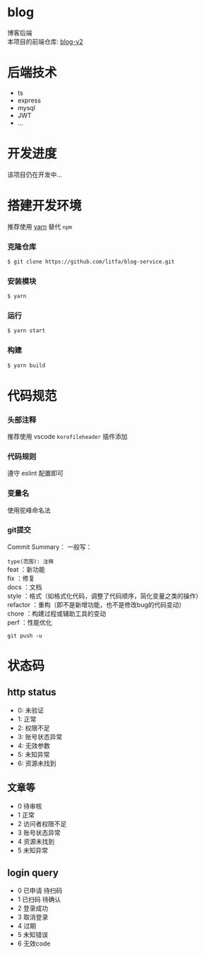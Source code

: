 # blog
博客后端  
本项目的前端仓库: [blog-v2](https://github.com/litfa/blog-v2)

# 后端技术
- ts
- express
- mysql
- JWT
- ...

# 开发进度
该项目仍在开发中...

# 搭建开发环境
推荐使用 [yarn](https://www.yarnpkg.cn/) 替代 `npm`

### 克隆仓库
```bash
$ git clone https://github.com/litfa/blog-service.git
```
### 安装模块
```bash
$ yarn
```
### 运行
```bash
$ yarn start
```
### 构建
```bash
$ yarn build
```

# 代码规范
### 头部注释
推荐使用 vscode `korofileheader` 插件添加

### 代码规则
遵守 eslint 配置即可

### 变量名
使用驼峰命名法

### git提交
Commit Summary：
一般写：

`type(范围): 注释`  
feat ：新功能  
fix ：修复  
docs ：文档  
style ：格式（如格式化代码，调整了代码顺序，简化变量之类的操作）  
refactor ：重构（即不是新增功能，也不是修改bug的代码变动）  
chore ：构建过程或辅助工具的变动  
perf ：性能优化  
<!-- test ：增加测试  
test ：单元测试   -->
`git push -u`  

# 状态码
## http status
- 0: 未验证
- 1: 正常
- 2: 权限不足
- 3: 账号状态异常
- 4: 无效参数
- 5: 未知异常
- 6: 资源未找到

## 文章等
- 0 待审核
- 1 正常
- 2 访问者权限不足
- 3 账号状态异常
- 4 资源未找到
- 5 未知异常

## login query
- 0 已申请 待扫码
- 1 已扫码 待确认
- 2 登录成功
- 3 取消登录
- 4 过期
- 5 未知错误
- 6 无效code